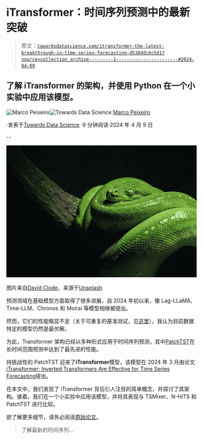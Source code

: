 # iTransformer：时间序列预测中的最新突破

> 原文：[`towardsdatascience.com/itransformer-the-latest-breakthrough-in-time-series-forecasting-d538ddc6c5d1?source=collection_archive---------1-----------------------#2024-04-09`](https://towardsdatascience.com/itransformer-the-latest-breakthrough-in-time-series-forecasting-d538ddc6c5d1?source=collection_archive---------1-----------------------#2024-04-09)

## 了解 iTransformer 的架构，并使用 Python 在一个小实验中应用该模型。

[](https://medium.com/@marcopeixeiro?source=post_page---byline--d538ddc6c5d1--------------------------------)![Marco Peixeiro](https://medium.com/@marcopeixeiro?source=post_page---byline--d538ddc6c5d1--------------------------------)[](https://towardsdatascience.com/?source=post_page---byline--d538ddc6c5d1--------------------------------)![Towards Data Science](https://towardsdatascience.com/?source=post_page---byline--d538ddc6c5d1--------------------------------) [Marco Peixeiro](https://medium.com/@marcopeixeiro?source=post_page---byline--d538ddc6c5d1--------------------------------)

·发表于[Towards Data Science](https://towardsdatascience.com/?source=post_page---byline--d538ddc6c5d1--------------------------------) ·9 分钟阅读·2024 年 4 月 9 日

--

![](img/59147fdd489a18f62e87a7e649bdd52e.png)

图片来自[David Clode](https://unsplash.com/@davidclode?utm_source=medium&utm_medium=referral)，来源于[Unsplash](https://unsplash.com/?utm_source=medium&utm_medium=referral)

预测领域在基础模型方面取得了很多进展，自 2024 年初以来，像 Lag-LLaMA、Time-LLM、Chronos 和 Moirai 等模型相继被提出。

然而，它们的性能略显不足（关于可重复的基准测试，见[这里](https://github.com/Nixtla/nixtla/tree/main/experiments)），我认为目前数据特定的模型仍然是最优解。

为此，Transformer 架构已经以多种形式应用于时间序列预测，其中[PatchTST](https://medium.com/towards-data-science/patchtst-a-breakthrough-in-time-series-forecasting-e02d48869ccc)在长时间范围预测中达到了最先进的性能。

持挑战性的 PatchTST 迎来了**iTransformer**模型，该模型在 2024 年 3 月由论文[iTransformer: Inverted Transformers Are Effective for Time Series Forecasting](https://arxiv.org/abs/2310.06625)提出。

在本文中，我们发现了 iTransformer 背后引人注目的简单概念，并探讨了其架构。接着，我们在一个小实验中应用该模型，并将其表现与 TSMixer、N-HiTS 和 PatchTST 进行比较。

欲了解更多细节，请务必阅读[原始论文](https://arxiv.org/abs/2310.06625)。

> 了解最新的时间序列…
